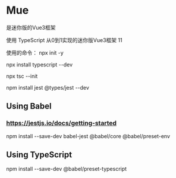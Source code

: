 # Mue
是迷你版的Vue3框架

使用 TypeScript 从0到1实现的迷你版Vue3框架 11

使用的命令：
npx init -y

npx install typescript --dev

npx tsc --init

npm install jest @types/jest --dev

## Using Babel
### https://jestjs.io/docs/getting-started
npm install --save-dev babel-jest @babel/core @babel/preset-env

## Using TypeScript
npm install --save-dev @babel/preset-typescript